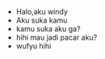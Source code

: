 -  Halo,aku windy 
-  Aku suka kamu
-  kamu suka aku ga?
-  hihi mau jadi pacar aku?
-  wufyu hihi

